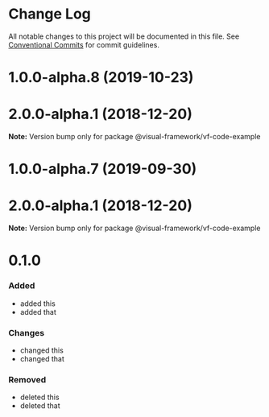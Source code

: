 # Change Log

All notable changes to this project will be documented in this file.
See [Conventional Commits](https://conventionalcommits.org) for commit guidelines.

# 1.0.0-alpha.8 (2019-10-23)



# 2.0.0-alpha.1 (2018-12-20)

**Note:** Version bump only for package @visual-framework/vf-code-example





# 1.0.0-alpha.7 (2019-09-30)



# 2.0.0-alpha.1 (2018-12-20)

**Note:** Version bump only for package @visual-framework/vf-code-example





# 0.1.0

### Added
- added this
- added that

### Changes

- changed this
- changed that

### Removed

- deleted this
- deleted that
